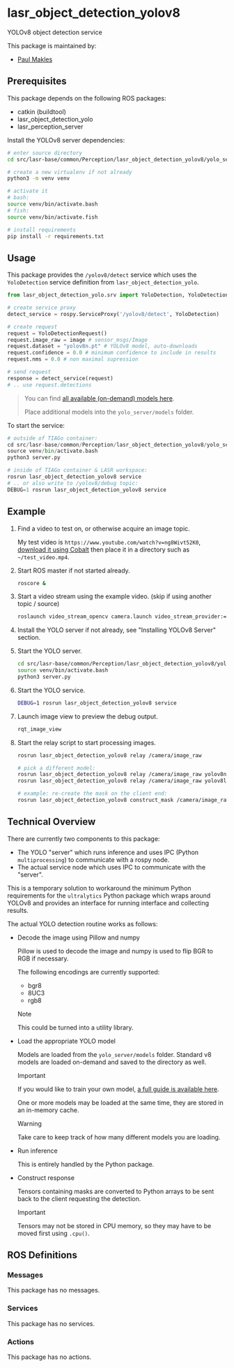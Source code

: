 # lasr_object_detection_yolov8

YOLOv8 object detection service

This package is maintained by:
- [Paul Makles](me@insrt.uk)

## Prerequisites

This package depends on the following ROS packages:
- catkin (buildtool)
- lasr_object_detection_yolo
- lasr_perception_server

Install the YOLOv8 server dependencies:

```bash
# enter source directory
cd src/lasr-base/common/Perception/lasr_object_detection_yolov8/yolo_server

# create a new virtualenv if not already
python3 -m venv venv

# activate it
# bash:
source venv/bin/activate.bash
# fish:
source venv/bin/activate.fish

# install requirements
pip install -r requirements.txt
```

## Usage

This package provides the `/yolov8/detect` service which uses the `YoloDetection` service definition from `lasr_object_detection_yolo`.

```python
from lasr_object_detection_yolo.srv import YoloDetection, YoloDetectionRequest

# create service proxy
detect_service = rospy.ServiceProxy('/yolov8/detect', YoloDetection)

# create request
request = YoloDetectionRequest()
request.image_raw = image # sensor_msgs/Image
request.dataset = "yolov8n.pt" # YOLOv8 model, auto-downloads
request.confidence = 0.0 # minimum confidence to include in results
request.nms = 0.0 # non maximal supression

# send request
response = detect_service(request)
# .. use request.detections
```

> You can find [all available (on-demand) models here](https://docs.ultralytics.com/models/yolov8/#supported-tasks).
>
> Place additional models into the `yolo_server/models` folder.

To start the service:

```python
# outside of TIAGo container:
cd src/lasr-base/common/Perception/lasr_object_detection_yolov8/yolo_server
source venv/bin/activate.bash
python3 server.py

# inside of TIAGo container & LASR workspace:
rosrun lasr_object_detection_yolov8 service
# .. or also write to /yolov8/debug topic:
DEBUG=1 rosrun lasr_object_detection_yolov8 service
```

## Example

1. Find a video to test on, or otherwise acquire an image topic.

   My test video is `https://www.youtube.com/watch?v=ng8Wivt52K0`, [download it using Cobalt](https://co.wukko.me/) then place it in a directory such as `~/test_video.mp4`.

2. Start ROS master if not started already.

   ```bash
   roscore &
   ```

3. Start a video stream using the example video. (skip if using another topic / source)

   ```bash
   roslaunch video_stream_opencv camera.launch video_stream_provider:=$HOME/test_video.mp4 loop_videofile:=true visualize:=true
   ```

4. Install the YOLO server if not already, see "Installing YOLOv8 Server" section.

5. Start the YOLO server.

   ```bash
   cd src/lasr-base/common/Perception/lasr_object_detection_yolov8/yolo_server
   source venv/bin/activate.bash
   python3 server.py
   ```

6. Start the YOLO service.

   ```bash
   DEBUG=1 rosrun lasr_object_detection_yolov8 service
   ```

7. Launch image view to preview the debug output.

   ```bash
   rqt_image_view
   ```

8. Start the relay script to start processing images.

   ```bash
   rosrun lasr_object_detection_yolov8 relay /camera/image_raw

   # pick a different model:
   rosrun lasr_object_detection_yolov8 relay /camera/image_raw yolov8n-seg.pt
   rosrun lasr_object_detection_yolov8 relay /camera/image_raw yolov8l.pt

   # example: re-create the mask on the client end:
   rosrun lasr_object_detection_yolov8 construct_mask /camera/image_raw
   ```

## Technical Overview

There are currently two components to this package:

- The YOLO "server" which runs inference and uses IPC (Python `multiprocessing`) to communicate with a rospy node.
- The actual service node which uses IPC to communicate with the "server".

This is a temporary solution to workaround the minimum Python requirements for the `ultralytics` Python package which wraps around YOLOv8 and provides an interface for running interface and collecting results.

The actual YOLO detection routine works as follows:

- Decode the image using Pillow and numpy

  Pillow is used to decode the image and numpy is used to flip BGR to RGB if necessary.

  The following encodings are currently supported:

  - bgr8
  - 8UC3
  - rgb8

  > [!NOTE]  
  > This could be turned into a utility library.

- Load the appropriate YOLO model

  Models are loaded from the `yolo_server/models` folder. Standard v8 models are loaded on-demand and saved to the directory as well.

  > [!IMPORTANT]  
  > If you would like to train your own model, [a full guide is available here](https://github.com/insertish/yolov8_training_workspace).

  One or more models may be loaded at the same time, they are stored in an in-memory cache.

  > [!WARNING]  
  > Take care to keep track of how many different models you are loading.

- Run inference

  This is entirely handled by the Python package.

- Construct response

  Tensors containing masks are converted to Python arrays to be sent back to the client requesting the detection.

  > [!IMPORTANT]  
  > Tensors may not be stored in CPU memory, so they may have to be moved first using `.cpu()`.

## ROS Definitions

### Messages

This package has no messages.

### Services

This package has no services.

### Actions

This package has no actions.
